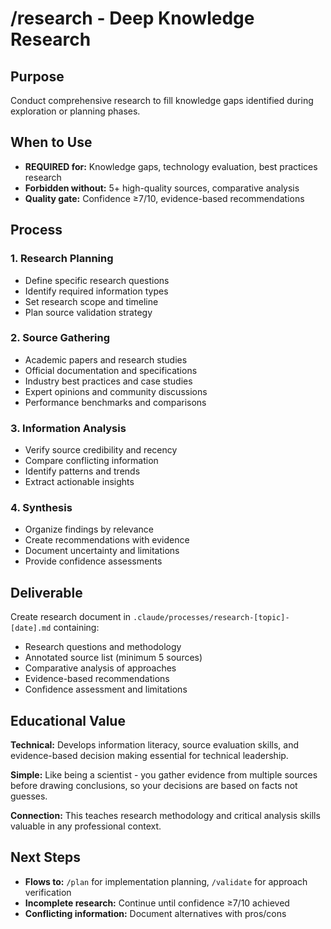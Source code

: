 # /research - Deep Knowledge Research

## Purpose
Conduct comprehensive research to fill knowledge gaps identified during exploration or planning phases.

## When to Use
- **REQUIRED for:** Knowledge gaps, technology evaluation, best practices research
- **Forbidden without:** 5+ high-quality sources, comparative analysis
- **Quality gate:** Confidence ≥7/10, evidence-based recommendations

## Process

### 1. Research Planning
- Define specific research questions
- Identify required information types
- Set research scope and timeline
- Plan source validation strategy

### 2. Source Gathering
- Academic papers and research studies
- Official documentation and specifications
- Industry best practices and case studies
- Expert opinions and community discussions
- Performance benchmarks and comparisons

### 3. Information Analysis
- Verify source credibility and recency
- Compare conflicting information
- Identify patterns and trends
- Extract actionable insights

### 4. Synthesis
- Organize findings by relevance
- Create recommendations with evidence
- Document uncertainty and limitations
- Provide confidence assessments

## Deliverable
Create research document in `.claude/processes/research-[topic]-[date].md` containing:
- Research questions and methodology
- Annotated source list (minimum 5 sources)
- Comparative analysis of approaches
- Evidence-based recommendations
- Confidence assessment and limitations

## Educational Value
**Technical:** Develops information literacy, source evaluation skills, and evidence-based decision making essential for technical leadership.

**Simple:** Like being a scientist - you gather evidence from multiple sources before drawing conclusions, so your decisions are based on facts not guesses.

**Connection:** This teaches research methodology and critical analysis skills valuable in any professional context.

## Next Steps
- **Flows to:** `/plan` for implementation planning, `/validate` for approach verification
- **Incomplete research:** Continue until confidence ≥7/10 achieved
- **Conflicting information:** Document alternatives with pros/cons
